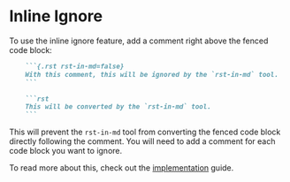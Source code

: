 # Inline Ignore

To use the inline ignore feature, add a comment right above the fenced code block:
```markdown
    ```{.rst rst-in-md=false}
    With this comment, this will be ignored by the `rst-in-md` tool.
    ```

    ```rst
    This will be converted by the `rst-in-md` tool.
    ```
```

This will prevent the `rst-in-md` tool from converting the fenced code block directly following the comment. You will need to add a comment for each code block you want to ignore.

To read more about this, check out the [implementation](../explanations/implementation.md#inline-ignore) guide.
